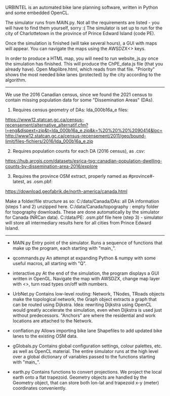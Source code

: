 URBINTEL is an automated bike lane planning software, written in Python and some embedded OpenCL. 


The simulator runs from MAIN.py.
Not all the requirements are listed - you will have to find them yourself, sorry :(
The simulator is set up to run for the city of Charlottetown in the province of Prince Edward Island (code PE).

Once the simulation is finished (will take several hours), a GUI with maps will appear. You can navigate the maps using the AWSDZX<> keys. 

In order to produce a HTML map, you will need to run website_js.py once the simulation has finished. This will produce the ChPE_data.js file (that you already have). Open Maplibre.html, which reads from that file. "Priority" shows the most needed bike lanes (protected) by the city according to the algorithm. 

---


We use the 2016 Canadian census, since we found the 2021 census to contain missing population data for some "Dissemination Areas" (DAs).

1. Requires census geometry of DAs: lda_000b16a_e files:

https://www12.statcan.gc.ca/census-recensement/alternative_alternatif.cfm?l=eng&dispext=zip&t=lda_000b16a_e.zip&k=%20%20%20%2090414&loc=http://www12.statcan.gc.ca/census-recensement/2011/geo/bound-limit/files-fichiers/2016/lda_000b16a_e.zip


2. Requires population counts for each DA (2016 census), as .csv:

https://hub.arcgis.com/datasets/esrica-tsg::canadian-population-dwelling-counts-by-dissemination-area-2016/explore


3. Requires the province OSM extract, properly named as #province#-latest, as .osm.pbf:

https://download.geofabrik.de/north-america/canada.html

Make a folder/file structure as so:
C:/data/Canada/DAs: all DA information (steps 1 and 2) unzipped here.
C:/data/Canada/topography : empty folder for topography downloads. These are done automatically by the simulator for Canada (NRCan data).
C:/data/PE: .osm.pbf file here (step 3) - simulator will store all intermediary results here for all cities from Prince Edward Island.


---


- MAIN.py 
Entry point of the simulator. Runs a sequence of functions that make up the program, each starting with "main_".

- qcommands.py
An attempt at expanding Python & numpy with some useful macros, all starting with "Q". 

- interactive.py
At the end of the simulation, the program displays a GUI written in OpenGL. Navigate the map with AWSDZX, change map layer with <>, turn road types on/off with numbers.

- UrbNet.py 
Contains low-level routing: Network, TNodes, TRoads objects make the topological network, the Graph object extracts a graph that can be routed using Dijkstra. Idea: rewriting Dijkstra using OpenCL would greatly accelerate the simulation, even when Dijkstra is used just without predecessors.
"Anchors" are where the residential and work locations are attached to the Network.  

- conflation.py
Allows importing bike lane Shapefiles to add updated bike lanes to the existing OSM data.  

- gGlobals.py 
Contains global configuration settings, colour palettes, etc. as well as OpenCL material. The entire simulator runs at the high level over a global dictionary of variables passed to the functions starting with "main_".

- earth.py
Contains functions to convert projections. We project the local earth onto a flat trapezoid. Geometry objects are handled by the Geometry object, that can store both lon-lat and trapezoid x-y (meter) coordinates conveniently.





